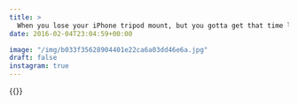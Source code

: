 ```yaml
---
title: >
  When you lose your iPhone tripod mount, but you gotta get that time lapse.
date: 2016-02-04T23:04:59+00:00

image: "/img/b033f35628904401e22ca6a03dd46e6a.jpg"
draft: false
instagram: true
---
```


{{<photo src="/img/b033f35628904401e22ca6a03dd46e6a.jpg">}}
